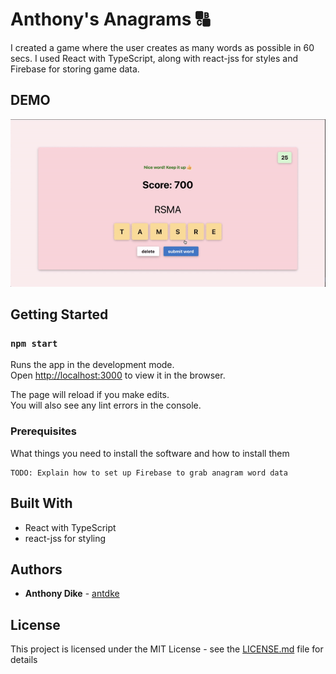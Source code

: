 # Anthony's Anagrams 🔠

I created a game where the user creates as many words as possible in 60 secs. I used React with TypeScript, along with react-jss for styles and Firebase for storing game data.

## DEMO

![Anthony's Anagrams Demo](demo/anagrams-demo.gif)

## Getting Started

### `npm start`

Runs the app in the development mode.<br>
Open [http://localhost:3000](http://localhost:3000) to view it in the browser.

The page will reload if you make edits.<br>
You will also see any lint errors in the console.

### Prerequisites

What things you need to install the software and how to install them

```
TODO: Explain how to set up Firebase to grab anagram word data
```

## Built With

* React with TypeScript
* react-jss for styling


## Authors

* **Anthony Dike** - [antdke](https://github.com/antdke)

## License

This project is licensed under the MIT License - see the [LICENSE.md](LICENSE.md) file for details
